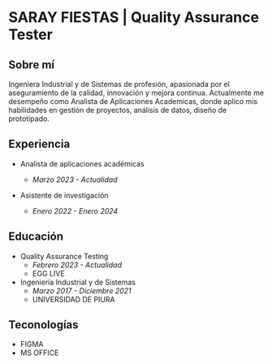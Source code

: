 # SARAY FIESTAS | Quality Assurance Tester
## Sobre mí
Ingeniera Industrial y de Sistemas de profesión, apasionada por el aseguramiento de la calidad, innovación y mejora continua. Actualmente me desempeño como Analista de Aplicaciones Academicas, donde aplico mis habilidades en gestión de proyectos, análisis de datos, diseño de prototipado.
## Experiencia
+ Analista de aplicaciones académicas 
    * *Marzo 2023 - Actualidad*


+ Asistente de investigación
    * *Enero 2022 - Enero 2024*
## Educación
+ Quality Assurance Testing
    * *Febrero 2023 - Actualidad*
    * EGG LIVE
+ Ingeniería Industrial y de Sistemas
    * *Marzo 2017 - Diciembre 2021*
    * UNIVERSIDAD DE PIURA

## Teconologías
- FIGMA
- MS OFFICE
